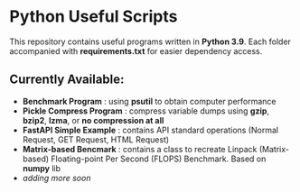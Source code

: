 # Python Useful Scripts #

This repository contains useful programs written in **Python 3.9**. Each folder accompanied with **requirements.txt** for easier dependency access.

## Currently Available: ##
* **Benchmark Program** : using **psutil** to obtain computer performance
* **Pickle Compress Program** : compress variable dumps using **gzip**, **bzip2**, **lzma**, or **no compression at all**
* **FastAPI Simple Example** : contains API standard operations (Normal Request, GET Request, HTML Request)
* **Matrix-based Bencmark** : contains a class to recreate Linpack (Matrix-based) Floating-point Per Second (FLOPS) Benchmark. Based on **numpy** lib
* *adding more soon*
